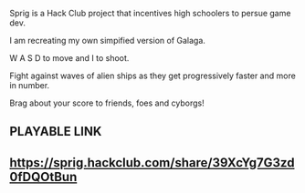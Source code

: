 Sprig is a Hack Club project that incentives high schoolers to persue game dev.

I am recreating my own simpified version of Galaga.

W A S D to move and I to shoot.

Fight against waves of alien ships as they get progressively faster and more in number.

Brag about your score to friends, foes and cyborgs!



PLAYABLE LINK
--------------
https://sprig.hackclub.com/share/39XcYg7G3zd0fDQOtBun
--------------
